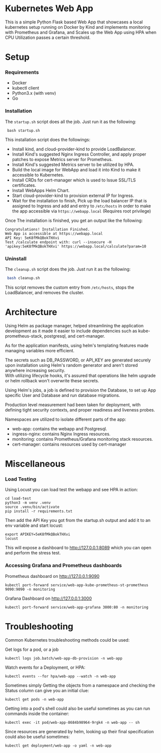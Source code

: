 # Kubernetes Web App
This is a simple Python Flask based Web App that showcases a local kubernetes setup running on Docker by Kind and implements monitoring with Prometheus and Grafana, and Scales up the Web App using HPA when CPU Utilization passes a certain threshold.   

# Setup 

### Requirements
- Docker
- kubectl client
- Python3.x (with venv)
- Go

### Installation
The `startup.sh` script does all the job. Just run it as the following:
```shell
 bash startup.sh
```

This installation script does the followings:  
- Install kind, and cloud-provider-kind to provide LoadBalancer.  
- Install Kind's suggested Nginx Ingress Controller, and apply proper patches to expose Metrics server for Prometheus.    
- Install Kind's suggested Metrics server to be utilized by HPA.  
- Build the local image for WebApp and load it into Kind to make it accessible to Kubernetes.  
- Install CRDs for cert-manager which is used to Issue SSL/TLS certificates.  
- Install WebApps Helm Chart.  
- Start cloud-provider-kind to provision external IP for Ingress.  
- Wait for the installation to finish, Pick up the load balancer IP that is assigned to Ingress and add and entry to `/etc/hosts` in order to make the app accessible via `https://webapp.local` (Requires root privilege)

Once The installation is finished, you get an output like the following:
```text
Congratulations! Installation Finished.
Web App is accessible at https://webapp.local
API Key: 5eK8fMkQBokTHXvi
Test /calculate endpoint with: curl --insecure -H 'apikey:5eK8fMkQBokTHXvi' https://webapp.local/calculate?param=10
```

### Uninstall
The `cleanup.sh` script does the job. Just run it as the following:
```bash
 bash cleanup.sh
```

This script removes the custom entry from `/etc/hosts`, stops the LoadBalancer, and removes the cluster.  

# Architecture
Using Helm as package manager, helped streamlining the application development as it made it easier to include dependencies such as kube-prometheus-stack, postgresql, and cert-manager.  

As for the application manifests, using helm's templating features made managing variables more efficient.  

The secrets such as DB_PASSWORD, or API_KEY are generated securely upon installation using Helm's random generator and aren't stored anywhere increasing security.  
With utilizing lifecycle hooks, it's assured that operations like helm upgrade or helm rollback won't overwrite these secrets.  

Using Helm's jobs, a job is defined to provision the Database, to set up App specific User and Database and run database migrations.  

Production level measurement had been taken for deployment, with defining tight security contexts, and proper readiness and liveness probes.  

Namespaces are utilized to isolate different parts of the app:  
- web-app: contains the webapp and Postgresql.
- ingress-nginx: contains Nginx Ingress resources.
- monitoring: contains Prometheus/Grafana monitoring stack resources.
- cert-manager: contains resources used by cert-manager  

# Miscellaneous

### Load Testing
Using Locust you can load test the webapp and see HPA in action:  
```shell
cd load-test
python3 -m venv .venv
source .venv/bin/activate
pip install -r requirements.txt
```

Then add the API Key you got from the startup.sh output and add it to an env variable and start locust:  
```shell
export APIKEY=5eK8fMkQBokTHXvi
locust
```

This will expose a dashboard to http://127.0.0.1:8089 which you can open and perform the stress test.

### Accessing Grafana and Prometheus dashboards
Prometheus dashboard on http://127.0.0.1:9090  
```shell
kubectl port-forward service/web-app-kube-prometheus-st-prometheus 9090:9090 -n monitoring
```

Grafana Dashboard on http://127.0.0.1:3000   
```shell
kubectl port-forward service/web-app-grafana 3000:80 -n monitoring
```

# Troubleshooting
Common Kubernetes troubleshooting methods could be used:  

Get logs for a pod, or a job
```shell
kubectl logs job.batch/web-app-db-provision -n web-app
```


Watch events for a Deployment, or HPA:  
```shell
kubectl events --for hpa/web-app --watch -n web-app
```

Sometimes simply Getting the objects from a namespace and checking the Status column can give you an initial clue:  
```shell
kubectl get pods -n web-app
```

Getting into a pod's shell could also be useful sometimes as you can run commands inside the container:  
```shell
kubectl exec -it pod/web-app-8684b98964-9rgk4 -n web-app -- sh
```

Since resources are generated by helm, looking up their final specification could also be useful sometimes:  
```shell
kubectl get deployment/web-app -o yaml -n web-app
```
